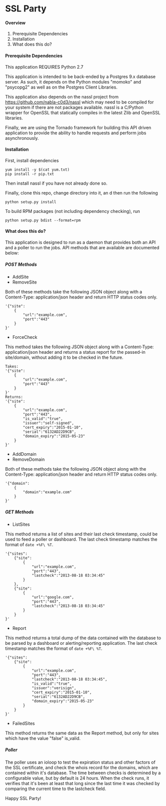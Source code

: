 SSL Party
=========

#### Overview

1. Prerequisite Dependencies
2. Installation
3. What does this do?

#### Prerequisite Dependencies

This application REQUIRES Python 2.7

This application is intended to be back-ended by a Postgres 9.x database server.  As such, it depends on the Python modules "momoko" and "psycopg2" as well as on the Postgres Client Libraries.

This application also depends on the nassl project from https://github.com/nabla-c0d3/nassl which may need to be compiled for your system if there are not packages available.  nassl is a C/Python wrapper for OpenSSL that statically compiles in the latest Zlib and OpenSSL libraries.

Finally, we are using the Tornado framework for building this API driven application to provide the ability to handle requests and perform jobs asynchronously.

#### Installation

First, install dependencies

````
yum install -y $(cat yum.txt)
pip install -r pip.txt
````

Then install nassl if you have not already done so.

Finally, clone this repo, change directory into it, an d then run the following

````
python setup.py install
````

To build RPM packages (not including dependency checking), run

````
python setup.py bdist --format=rpm
````

#### What does this do?

This application is designed to run as a daemon that provides both an API and a poller to run the jobs.  API methods that are available are documented below:

##### POST Methods

* AddSite
* RemoveSite

Both of these methods take the following JSON object along with a Content-Type: application/json header and return HTTP status codes only.
````
'{"site":
    {
        "url":"example.com",
        "port":"443"
    }
}'
````

* ForceCheck

This method takes the following JSON object along with a Content-Type: application/json header and returns a status report for the passed-in site/domain, without adding it to be checked in the future.
````
Takes:
'{"site":
    {
        "url":"example.com",
        "port":"443"
    }
}'
Returns:
'{"site":
    {
        "url":"example.com",
        "port":"443",
        "is_valid":"true",
        "issuer":"self-signed",
        "cert_expiry":"2015-01-10",
        "serial":"6132AD22D9CB",
        "domain_expiry":"2015-05-23"
    }
}'
````

* AddDomain
* RemoveDomain

Both of these methods take the following JSON object along with the Content-Type: application/json header and return HTTP status codes only.
````
'{"domain":
    {
        "domain":"example.com"
    }
}'
````

##### GET Methods

* ListSites

This method returns a list of sites and their last check timestamp, could be used to feed a poller or dashboard. The last check timestamp matches the format of `date +%F\ %T`.
````
'{"sites":
    {"site":
        {
            "url":"example.com",
            "port":"443",
            "lastcheck":"2013-08-18 03:34:45"
        }
    },
    {"site":
        {
            "url":"google.com",
            "port":"443",
            "lastcheck":"2013-08-18 03:34:45"
        }
    }
}'
````

* Report

This method returns a total dump of the data contained with the database to be parsed by a dashboard or alerting/reporting application.  The last check timestamp matches the format of `date +%F\ %T`.
````
'{"sites":
    {"site":
        {
            "url":"example.com",
            "port":"443",
            "lastcheck":"2013-08-18 03:34:45",
            "is_valid":"true",
            "issuer":"verisign",
            "cert_expiry":"2015-01-10",
            "serial":"6132AD22D9CB",
            "domain_expiry":"2015-05-23"
        }
    }
}'
````

* FailedSites

This method returns the same data as the Report method, but only for sites which have the value "false" is_valid.


##### Poller

The poller uses an ioloop to test the expiration status and other factors of the SSL certificate, and check the whois record for the domains, which are contained within it's database.  The time between checks is determined by a configurable value, but by default is 24 hours.  When the check runs, it verifies that it's been at least that long since the last time it was checked by comparing the current time to the lastcheck field.


Happy SSL Party!
